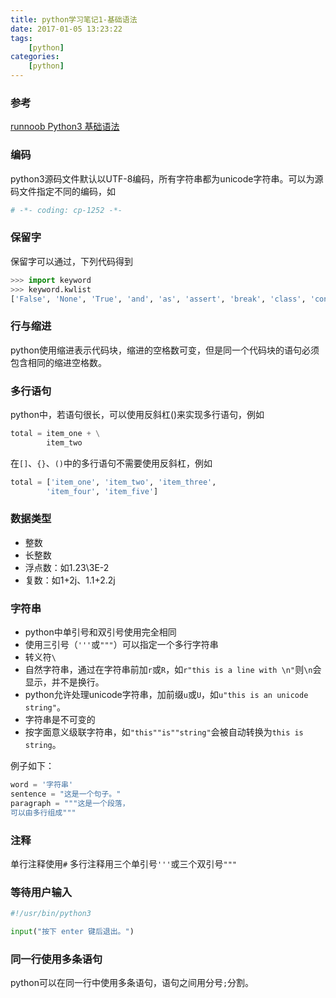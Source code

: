 ```yaml
---
title: python学习笔记1-基础语法
date: 2017-01-05 13:23:22
tags:
    [python]
categories:
    [python]
---
```


### 参考
[runnoob Python3 基础语法](http://www.runoob.com/python3/python3-basic-syntax.html)

### 编码
python3源码文件默认以UTF-8编码，所有字符串都为unicode字符串。可以为源码文件指定不同的编码，如
```python
# -*- coding: cp-1252 -*-
```

### 保留字
保留字可以通过，下列代码得到
```python
>>> import keyword
>>> keyword.kwlist
['False', 'None', 'True', 'and', 'as', 'assert', 'break', 'class', 'continue', 'def', 'del', 'elif', 'else', 'except', 'finally', 'for', 'from', 'global', 'if', 'import', 'in', 'is', 'lambda', 'nonlocal', 'not', 'or', 'pass', 'raise', 'return', 'try', 'while', 'with', 'yield']
```

<!--more-->

### 行与缩进
python使用缩进表示代码块，缩进的空格数可变，但是同一个代码块的语句必须包含相同的缩进空格数。

### 多行语句
python中，若语句很长，可以使用反斜杠(\)来实现多行语句，例如
```python
total = item_one + \
        item_two
```

在`[]`、`{}`、`()`中的多行语句不需要使用反斜杠，例如
```python
total = ['item_one', 'item_two', 'item_three',
        'item_four', 'item_five']
```

### 数据类型
- 整数
- 长整数
- 浮点数：如1.23\3E-2
- 复数：如1+2j、1.1+2.2j

### 字符串
- python中单引号和双引号使用完全相同
- 使用三引号（`'''`或`"""`）可以指定一个多行字符串
- 转义符`\`
- 自然字符串，通过在字符串前加`r`或`R`，如`r"this is a line with \n"`则`\n`会显示，并不是换行。
- python允许处理unicode字符串，加前缀`u`或`U`，如`u"this is an unicode string"`。
- 字符串是不可变的
- 按字面意义级联字符串，如`"this""is""string"`会被自动转换为`this is string`。

例子如下：
```python
word = '字符串'
sentence = "这是一个句子。"
paragraph = """这是一个段落，
可以由多行组成"""
```

### 注释
单行注释使用`#`
多行注释用三个单引号`'''`或三个双引号`"""`

### 等待用户输入
```python
#!/usr/bin/python3

input("按下 enter 键后退出。")
```

### 同一行使用多条语句
python可以在同一行中使用多条语句，语句之间用分号`;`分割。


